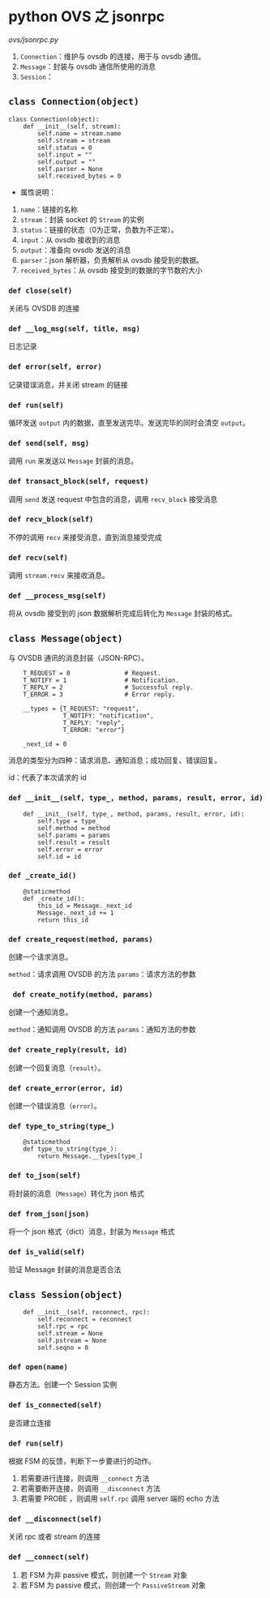 # python OVS 之 jsonrpc

*ovs/jsonrpc.py*

1. `Connection`：维护与 ovsdb 的连接，用于与 ovsdb 通信。
2. `Message`：封装与 ovsdb 通信所使用的消息
3. `Session`：

## `class Connection(object)`

```
class Connection(object):
    def __init__(self, stream):
        self.name = stream.name
        self.stream = stream
        self.status = 0
        self.input = ""
        self.output = ""
        self.parser = None
        self.received_bytes = 0
```

* 属性说明：
 1. `name`：链接的名称
 2. `stream`：封装 socket 的 `Stream` 的实例
 3. `status`：链接的状态（0为正常，负数为不正常）。
 4. `input`：从 ovsdb 接收到的消息
 5. `output`：准备向 ovsdb 发送的消息
 6. `parser`：json 解析器，负责解析从 ovsdb 接受到的数据。
 7. `received_bytes`：从 ovsdb 接受到的数据的字节数的大小

### `def close(self)`

关闭与 OVSDB 的连接

### `def __log_msg(self, title, msg)`

日志记录

### `def error(self, error)`

记录错误消息，并关闭 stream 的链接

### `def run(self)`

循环发送 `output` 内的数据，直至发送完毕。发送完毕的同时会清空 `output`。

### `def send(self, msg)`

调用 `run` 来发送以 `Message` 封装的消息。

### `def transact_block(self, request)`

调用 `send` 发送 request 中包含的消息，调用 `recv_block` 接受消息

### `def recv_block(self)`

不停的调用 `recv` 来接受消息，直到消息接受完成

### `def recv(self)`

调用 `stream.recv` 来接收消息。

### `def __process_msg(self)`

将从 ovsdb 接受到的 json 数据解析完成后转化为 `Message` 封装的格式。

## `class Message(object)`

与 OVSDB 通讯的消息封装（JSON-RPC）。

```
    T_REQUEST = 0               # Request.
    T_NOTIFY = 1                # Notification.
    T_REPLY = 2                 # Successful reply.
    T_ERROR = 3                 # Error reply.

    __types = {T_REQUEST: "request",
               T_NOTIFY: "notification",
               T_REPLY: "reply",
               T_ERROR: "error"}

    _next_id = 0
```

消息的类型分为四种：请求消息、通知消息；成功回复、错误回复。

id：代表了本次请求的 id

### `def __init__(self, type_, method, params, result, error, id)`

```
    def __init__(self, type_, method, params, result, error, id):
        self.type = type_
        self.method = method
        self.params = params
        self.result = result
        self.error = error
        self.id = id
```

### `def _create_id()`

```
    @staticmethod
    def _create_id():
        this_id = Message._next_id
        Message._next_id += 1
        return this_id
```

### `def create_request(method, params)`

创建一个请求消息。

`method`：请求调用 OVSDB 的方法
`params`：请求方法的参数

### ` def create_notify(method, params)`

创建一个通知消息。

`method`：通知调用 OVSDB 的方法
`params`：通知方法的参数

### `def create_reply(result, id)`

创建一个回复消息（`result`）。

### `def create_error(error, id)`

创建一个错误消息（`error`）。

### `def type_to_string(type_)`

```
    @staticmethod
    def type_to_string(type_):
        return Message.__types[type_]
```

### `def to_json(self)`

将封装的消息（`Message`）转化为 json 格式

### `def from_json(json)`

将一个 json 格式（dict）消息，封装为 `Message` 格式

### `def is_valid(self)`

验证 Message 封装的消息是否合法



## `class Session(object)`

```
    def __init__(self, reconnect, rpc):
        self.reconnect = reconnect
        self.rpc = rpc
        self.stream = None
        self.pstream = None
        self.seqno = 0
```

### `def open(name)`

静态方法。创建一个 Session 实例

### `def is_connected(self)`

是否建立连接

### `def run(self)`

根据 FSM 的反馈，判断下一步要进行的动作。

1. 若需要进行连接，则调用 `__connect` 方法
2. 若需要断开连接，则调用 `__disconnect` 方法
3. 若需要 PROBE ，则调用 `self.rpc` 调用 server 端的 echo 方法

### `def __disconnect(self)`

关闭 rpc 或者 stream 的连接

### `def __connect(self)`

1. 若 FSM 为非 passive 模式，则创建一个 `Stream` 对象
2. 若 FSM 为 passive 模式，则创建一个 `PassiveStream` 对象














